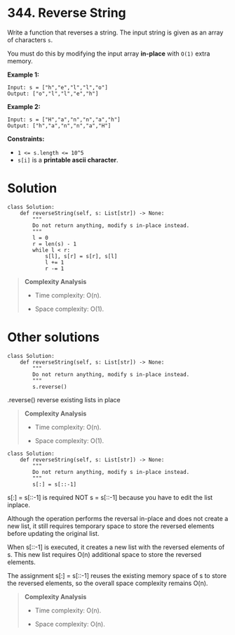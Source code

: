 # 344. Reverse String

Write a function that reverses a string. The input string is given as an array of characters `s`.

You must do this by modifying the input array **in-place** with `O(1)` extra memory.

**Example 1:**

```
Input: s = ["h","e","l","l","o"]
Output: ["o","l","l","e","h"]
```

**Example 2:**

```
Input: s = ["H","a","n","n","a","h"]
Output: ["h","a","n","n","a","H"]
```

**Constraints:**

- `1 <= s.length <= 10^5`
- `s[i]` is a **printable ascii character**.

# Solution

```python3
class Solution:
    def reverseString(self, s: List[str]) -> None:
        """
        Do not return anything, modify s in-place instead.
        """
        l = 0
        r = len(s) - 1
        while l < r:
            s[l], s[r] = s[r], s[l]
            l += 1
            r -= 1
```

> **Complexity Analysis**
>
> - Time complexity: O(n).
>
> - Space complexity: O(1).

# Other solutions

```python3
class Solution:
    def reverseString(self, s: List[str]) -> None:
        """
        Do not return anything, modify s in-place instead.
        """
        s.reverse()
```
.reverse() reverse existing lists in place

> **Complexity Analysis**
>
> - Time complexity: O(n).
>
> - Space complexity: O(1).


```python3
class Solution:
    def reverseString(self, s: List[str]) -> None:
        """
        Do not return anything, modify s in-place instead.
        """
        s[:] = s[::-1]
```

s[:] = s[::-1] is required NOT s = s[::-1] because you have to edit the list inplace.

Although the operation performs the reversal in-place and does not create a new list, it still requires temporary space to store the reversed elements before updating the original list.

When s[::-1] is executed, it creates a new list with the reversed elements of s. This new list requires O(n) additional space to store the reversed elements.

The assignment s[:] = s[::-1] reuses the existing memory space of s to store the reversed elements, so the overall space complexity remains O(n).

> **Complexity Analysis**
>
> - Time complexity: O(n).
>
> - Space complexity: O(n).

